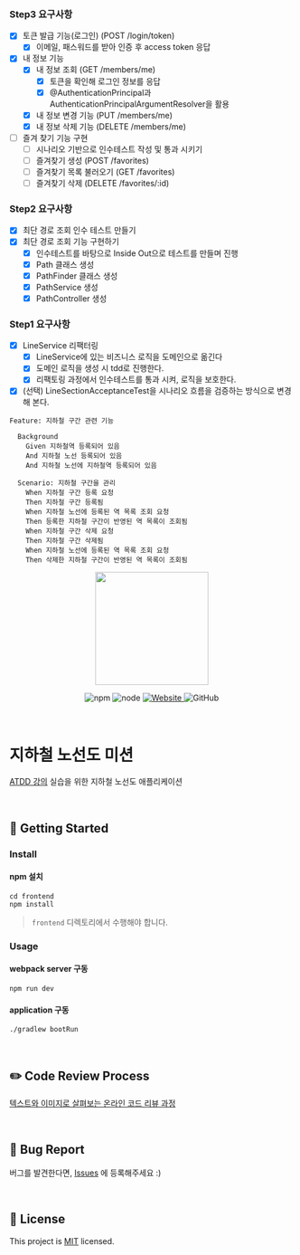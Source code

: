 ### Step3 요구사항

- [x] 토큰 발급 기능(로그인) (POST /login/token)
    - [x] 이메일, 패스워드를 받아 인증 후 access token 응답
- [x] 내 정보 기능
    - [x] 내 정보 조회 (GET /members/me)
        - [x] 토큰을 확인해 로그인 정보를 응답
        - [x] @AuthenticationPrincipal과 AuthenticationPrincipalArgumentResolver을 활용
    - [x] 내 정보 변경 기능 (PUT /members/me)
    - [x] 내 정보 삭제 기능 (DELETE /members/me)
- [ ] 즐겨 찾기 기능 구현
    - [ ] 시나리오 기반으로 인수테스트 작성 및 통과 시키기
    - [ ] 즐겨찾기 생성 (POST /favorites)
    - [ ] 즐겨찾기 목록 불러오기 (GET /favorites)
    - [ ] 즐겨찾기 삭제 (DELETE /favorites/:id)

### Step2 요구사항

- [x] 최단 경로 조회 인수 테스트 만들기
- [x] 최단 경로 조회 기능 구현하기
    - [x] 인수테스트를 바탕으로 Inside Out으로 테스트를 만들며 진행
    - [x] Path 클래스 생성
    - [x] PathFinder 클래스 생성
    - [x] PathService 생성
    - [x] PathController 생성

### Step1 요구사항

- [x] LineService 리팩터링
    - [x] LineService에 있는 비즈니스 로직을 도메인으로 옮긴다
    - [x] 도메인 로직을 생성 시 tdd로 진행한다.
    - [x] 리팩토링 과정에서 인수테스트를 통과 시켜, 로직을 보호한다.
- [x] (선택) LineSectionAcceptanceTest을 시나리오 흐름을 검증하는 방식으로 변경해 본다.

```
Feature: 지하철 구간 관련 기능

  Background 
    Given 지하철역 등록되어 있음
    And 지하철 노선 등록되어 있음
    And 지하철 노선에 지하철역 등록되어 있음

  Scenario: 지하철 구간을 관리
    When 지하철 구간 등록 요청
    Then 지하철 구간 등록됨
    When 지하철 노선에 등록된 역 목록 조회 요청
    Then 등록한 지하철 구간이 반영된 역 목록이 조회됨
    When 지하철 구간 삭제 요청
    Then 지하철 구간 삭제됨
    When 지하철 노선에 등록된 역 목록 조회 요청
    Then 삭제한 지하철 구간이 반영된 역 목록이 조회됨
``` 

<p align="center">
    <img width="200px;" src="https://raw.githubusercontent.com/woowacourse/atdd-subway-admin-frontend/master/images/main_logo.png"/>
</p>
<p align="center">
  <img alt="npm" src="https://img.shields.io/badge/npm-6.14.15-blue">
  <img alt="node" src="https://img.shields.io/badge/node-14.18.2-blue">
  <a href="https://edu.nextstep.camp/c/R89PYi5H" alt="nextstep atdd">
    <img alt="Website" src="https://img.shields.io/website?url=https%3A%2F%2Fedu.nextstep.camp%2Fc%2FR89PYi5H">
  </a>
  <img alt="GitHub" src="https://img.shields.io/github/license/next-step/atdd-subway-admin">
</p>

<br>

# 지하철 노선도 미션

[ATDD 강의](https://edu.nextstep.camp/c/R89PYi5H) 실습을 위한 지하철 노선도 애플리케이션

<br>

## 🚀 Getting Started

### Install

#### npm 설치

```
cd frontend
npm install
```

> `frontend` 디렉토리에서 수행해야 합니다.

### Usage

#### webpack server 구동

```
npm run dev
```

#### application 구동

```
./gradlew bootRun
```

<br>

## ✏️ Code Review Process

[텍스트와 이미지로 살펴보는 온라인 코드 리뷰 과정](https://github.com/next-step/nextstep-docs/tree/master/codereview)

<br>

## 🐞 Bug Report

버그를 발견한다면, [Issues](https://github.com/next-step/atdd-subway-service/issues) 에 등록해주세요 :)

<br>

## 📝 License

This project is [MIT](https://github.com/next-step/atdd-subway-service/blob/master/LICENSE.md) licensed.
